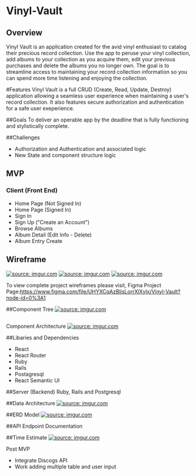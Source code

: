 # Vinyl-Vault

## Overview

Vinyl Vault is an application created for the avid vinyl enthusiast to catalog their precious record collection. Use the app to peruse your vinyl collection, add albums to your collection as you acquire them, edit your previous purchases and delete the albums you no longer own. The goal is to streamline access to maintaining your record collection information so you can spend more time listening and enjoying the collection.

#Features
Vinyl Vault is a full CRUD (Create, Read, Update, Destroy) application allowing a seamless user experience when maintaining a user's record collection.  It also features secure authorization and authentication for a safe user exeperience.

##Goals
To deliver an operable app by the deadline that is fully functioning and stylistically complete.

##Challenges
- Authorization and Authentication and associated logic
- New State and component structure logic

## MVP

### Client (Front End)

- Home Page (Not Signed In)
- Home Page (Signed In)
- Sign In
- Sign Up ("Create an Account")
- Browse Albums
- Album Detail (Edit Info - Delete)
- Album Entry Create

## Wireframe
<a href="https://imgur.com/PpdnkpL"><img src="https://i.imgur.com/PpdnkpL.png" title="source: imgur.com" /></a>
<a href="https://imgur.com/0FMx9vS"><img src="https://i.imgur.com/0FMx9vS.png" title="source: imgur.com" /></a>
<a href="https://imgur.com/N1z9r8k"><img src="https://i.imgur.com/N1z9r8k.png" title="source: imgur.com" /></a>


To view complete project wireframes please visit,
Figma Project Page:https://www.figma.com/file/UHYXCqAzBljsLorrXlXylx/Vinyl-Vault?node-id=0%3A1

##Component Tree
<a href="https://imgur.com/9gDgLam"><img src="https://i.imgur.com/9gDgLam.png" title="source: imgur.com" /></a>

##
Component Architecture
<a href="https://imgur.com/ggIUhaj"><img src="https://i.imgur.com/ggIUhaj.png" title="source: imgur.com" /></a>

##Libaries and Dependencies
- React
- React Router
- Ruby
- Rails
- Postagresql
- React Semantic UI

##Server (Backend)
Ruby, Rails and Postgresql

##Data Architecture
<a href="https://imgur.com/JLIs5xy"><img src="https://i.imgur.com/JLIs5xy.png" title="source: imgur.com" /></a>

##ERD Model
<a href="https://imgur.com/U3YFGcQ"><img src="https://i.imgur.com/U3YFGcQ.png" title="source: imgur.com" /></a>

##API Endpoint Documentation



##Time Estimate
<a href="https://imgur.com/bDYuqdo"><img src="https://i.imgur.com/bDYuqdo.png" title="source: imgur.com" /></a>

Post MVP
- Integrate Discogs API
- Work adding multiple table and user input


